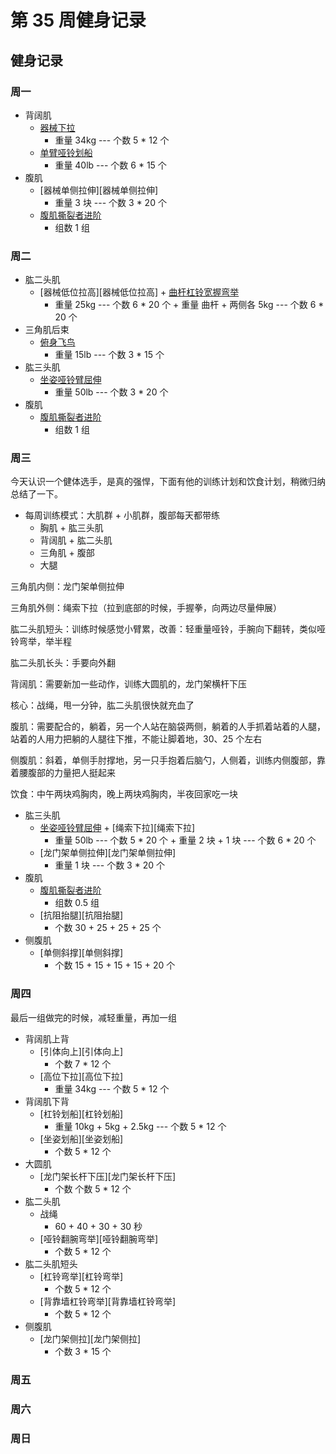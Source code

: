 # 第 35 周健身记录

## 健身记录

[单臂哑铃划船]: https://github.com/jsjzh/fitness-best-practice/blob/master/%E5%8A%A8%E4%BD%9C%E5%BA%93/%E9%83%A8%E4%BD%8D/05-%E8%83%8C%E9%83%A8.md#%E5%8D%95%E8%87%82%E5%93%91%E9%93%83%E5%88%92%E8%88%B9 '单臂哑铃划船'
[站/坐姿推举]: https://github.com/jsjzh/fitness-best-practice/blob/master/%E5%8A%A8%E4%BD%9C%E5%BA%93/%E9%83%A8%E4%BD%8D/02-%E8%82%A9%E9%83%A8.md#%E7%AB%99%E5%9D%90%E5%A7%BF%E6%8E%A8%E4%B8%BE '站/坐姿推举'
[器械下拉]: https://github.com/jsjzh/fitness-best-practice/blob/master/%E5%8A%A8%E4%BD%9C%E5%BA%93/%E9%83%A8%E4%BD%8D/05-%E8%83%8C%E9%83%A8.md#%E5%99%A8%E6%A2%B0%E4%B8%8B%E6%8B%89 '器械下拉'
[杠铃片前平举]: https://github.com/jsjzh/fitness-best-practice/blob/master/%E5%8A%A8%E4%BD%9C%E5%BA%93/%E9%83%A8%E4%BD%8D/02-%E8%82%A9%E9%83%A8.md#%E6%9D%A0%E9%93%83%E7%89%87%E5%89%8D%E5%B9%B3%E4%B8%BE '杠铃片前平举'
[哑铃侧平举]: https://github.com/jsjzh/fitness-best-practice/blob/master/%E5%8A%A8%E4%BD%9C%E5%BA%93/%E9%83%A8%E4%BD%8D/02-%E8%82%A9%E9%83%A8.md#%E5%93%91%E9%93%83%E4%BE%A7%E5%B9%B3%E4%B8%BE '哑铃侧平举'
[俯身飞鸟]: https://github.com/jsjzh/fitness-best-practice/blob/master/%E5%8A%A8%E4%BD%9C%E5%BA%93/%E9%83%A8%E4%BD%8D/02-%E8%82%A9%E9%83%A8.md#%E4%BF%AF%E8%BA%AB%E9%A3%9E%E9%B8%9F '俯身飞鸟'
[腹肌撕裂者进阶]: https://github.com/jsjzh/fitness-best-practice/blob/master/%E5%8A%A8%E4%BD%9C%E5%BA%93/%E9%83%A8%E4%BD%8D/06-%E8%85%B9%E9%83%A8.md#%E8%85%B9%E8%82%8C%E6%92%95%E8%A3%82%E8%80%85%E8%BF%9B%E9%98%B6 '腹肌撕裂者进阶'
[曲杆杠铃宽握弯举]: https://github.com/jsjzh/fitness-best-practice/blob/master/%E5%8A%A8%E4%BD%9C%E5%BA%93/%E9%83%A8%E4%BD%8D/04-%E8%87%82%E9%83%A8.md#%E6%9B%B2%E6%9D%86%E6%9D%A0%E9%93%83%E5%AE%BD%E6%8F%A1%E5%BC%AF%E4%B8%BE '曲杆杠铃宽握弯举'
[三段式曲杆杠铃弯举]: https://github.com/jsjzh/fitness-best-practice/blob/master/%E5%8A%A8%E4%BD%9C%E5%BA%93/%E9%83%A8%E4%BD%8D/04-%E8%87%82%E9%83%A8.md#%E4%B8%89%E6%AE%B5%E5%BC%8F%E6%9B%B2%E6%9D%86%E6%9D%A0%E9%93%83%E5%BC%AF%E4%B8%BE '三段式曲杆杠铃弯举'
[反握曲杆杠铃弯举]: https://github.com/jsjzh/fitness-best-practice/blob/master/%E5%8A%A8%E4%BD%9C%E5%BA%93/%E9%83%A8%E4%BD%8D/04-%E8%87%82%E9%83%A8.md#%E5%8F%8D%E6%8F%A1%E6%9B%B2%E6%9D%86%E6%9D%A0%E9%93%83%E5%BC%AF%E4%B8%BE '反握曲杆杠铃弯举'
[上斜哑铃弯举]: https://github.com/jsjzh/fitness-best-practice/blob/master/%E5%8A%A8%E4%BD%9C%E5%BA%93/%E9%83%A8%E4%BD%8D/04-%E8%87%82%E9%83%A8.md#%E4%B8%8A%E6%96%9C%E5%93%91%E9%93%83%E5%BC%AF%E4%B8%BE '上斜哑铃弯举'
[坐姿哑铃臂屈伸]: https://github.com/jsjzh/fitness-best-practice/blob/master/%E5%8A%A8%E4%BD%9C%E5%BA%93/%E9%83%A8%E4%BD%8D/04-%E8%87%82%E9%83%A8.md#%E5%9D%90%E5%A7%BF%E5%93%91%E9%93%83%E8%87%82%E5%B1%88%E4%BC%B8 '坐姿哑铃臂屈伸'
[杠铃仰卧臂屈伸]: https://github.com/jsjzh/fitness-best-practice/blob/master/%E5%8A%A8%E4%BD%9C%E5%BA%93/%E9%83%A8%E4%BD%8D/04-%E8%87%82%E9%83%A8.md#%E6%9D%A0%E9%93%83%E4%BB%B0%E5%8D%A7%E8%87%82%E5%B1%88%E4%BC%B8 '杠铃仰卧臂屈伸'
[俯身杠铃划船]: https://github.com/jsjzh/fitness-best-practice/blob/master/%E5%8A%A8%E4%BD%9C%E5%BA%93/%E9%83%A8%E4%BD%8D/05-%E8%83%8C%E9%83%A8.md#%E4%BF%AF%E8%BA%AB%E6%9D%A0%E9%93%83%E5%88%92%E8%88%B9 '俯身杠铃划船'
[座椅臂屈伸]: https://github.com/jsjzh/fitness-best-practice/blob/master/%E5%8A%A8%E4%BD%9C%E5%BA%93/%E9%83%A8%E4%BD%8D/04-%E8%87%82%E9%83%A8.md#%E5%BA%A7%E6%A4%85%E8%87%82%E5%B1%88%E4%BC%B8 '座椅臂屈伸'

### 周一

- 背阔肌
  - [器械下拉][器械下拉]
    - 重量 34kg --- 个数 5 \* 12 个
  - [单臂哑铃划船][单臂哑铃划船]
    - 重量 40lb --- 个数 6 \* 15 个
- 腹肌
  - [器械单侧拉伸][器械单侧拉伸]
    - 重量 3 块 --- 个数 3 \* 20 个
  - [腹肌撕裂者进阶][腹肌撕裂者进阶]
    - 组数 1 组

### 周二

- 肱二头肌
  - [器械低位拉高][器械低位拉高] + [曲杆杠铃宽握弯举][曲杆杠铃宽握弯举]
    - 重量 25kg --- 个数 6 \* 20 个 + 重量 曲杆 + 两侧各 5kg --- 个数 6 \* 20 个
- 三角肌后束
  - [俯身飞鸟][俯身飞鸟]
    - 重量 15lb --- 个数 3 \* 15 个
- 肱三头肌
  - [坐姿哑铃臂屈伸][坐姿哑铃臂屈伸]
    - 重量 50lb --- 个数 3 \* 20 个
- 腹肌
  - [腹肌撕裂者进阶][腹肌撕裂者进阶]
    - 组数 1 组

### 周三

今天认识一个健体选手，是真的强悍，下面有他的训练计划和饮食计划，稍微归纳总结了一下。

- 每周训练模式：大肌群 + 小肌群，腹部每天都带练
  - 胸肌 + 肱三头肌
  - 背阔肌 + 肱二头肌
  - 三角肌 + 腹部
  - 大腿

三角肌内侧：龙门架单侧拉伸

三角肌外侧：绳索下拉（拉到底部的时候，手握拳，向两边尽量伸展）

肱二头肌短头：训练时候感觉小臂累，改善：轻重量哑铃，手腕向下翻转，类似哑铃弯举，举半程

肱二头肌长头：手要向外翻

背阔肌：需要新加一些动作，训练大圆肌的，龙门架横杆下压

核心：战绳，甩一分钟，肱二头肌很快就充血了

腹肌：需要配合的，躺着，另一个人站在脑袋两侧，躺着的人手抓着站着的人腿，站着的人用力把躺的人腿往下推，不能让脚着地，30、25 个左右

侧腹肌：斜着，单侧手肘撑地，另一只手抱着后脑勺，人侧着，训练内侧腹部，靠着腰腹部的力量把人挺起来

饮食：中午两块鸡胸肉，晚上两块鸡胸肉，半夜回家吃一块

- 肱三头肌
  - [坐姿哑铃臂屈伸][坐姿哑铃臂屈伸] + [绳索下拉][绳索下拉]
    - 重量 50lb --- 个数 5 \* 20 个 + 重量 2 块 + 1 块 --- 个数 6 \* 20 个
  - [龙门架单侧拉伸][龙门架单侧拉伸]
    - 重量 1 块 --- 个数 3 \* 20 个
- 腹肌
  - [腹肌撕裂者进阶][腹肌撕裂者进阶]
    - 组数 0.5 组
  - [抗阻抬腿][抗阻抬腿]
    - 个数 30 + 25 + 25 + 25 个
- 侧腹肌
  - [单侧斜撑][单侧斜撑]
    - 个数 15 + 15 + 15 + 15 + 20 个

### 周四

最后一组做完的时候，减轻重量，再加一组

- 背阔肌上背
  - [引体向上][引体向上]
    - 个数 7 \* 12 个
  - [高位下拉][高位下拉]
    - 重量 34kg --- 个数 5 \* 12 个
- 背阔肌下背
  - [杠铃划船][杠铃划船]
    - 重量 10kg + 5kg + 2.5kg --- 个数 5 \* 12 个
  - [坐姿划船][坐姿划船]
    - 个数 5 \* 12 个
- 大圆肌
  - [龙门架长杆下压][龙门架长杆下压]
    - 个数 个数 5 \* 12 个
- 肱二头肌
  - 战绳
    - 60 + 40 + 30 + 30 秒
  - [哑铃翻腕弯举][哑铃翻腕弯举]
    - 个数 5 \* 12 个
- 肱二头肌短头
  - [杠铃弯举][杠铃弯举]
    - 个数 5 \* 12 个
  - [背靠墙杠铃弯举][背靠墙杠铃弯举]
    - 个数 5 \* 12 个
- 侧腹肌
  - [龙门架侧拉][龙门架侧拉]
    - 个数 3 \* 15 个

### 周五

### 周六

### 周日
